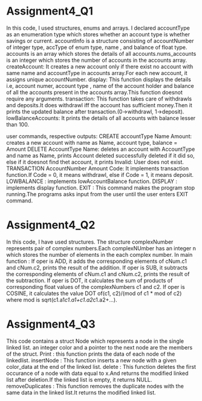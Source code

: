 # Assignment4_Q1
In this code, I used structures, enums and arrays.
I declared accountType as an enumeration type which stores whether an account type is whether savings or current. accountInfo is a structure consisting of accountNumber of integer type, accType of enum type, name , and balance of float type.
accounts is an array which stores the details of all accounts.nums_accounts is an integer which stores the number of accounts in the accounts array.
createAccount: 
It creates a new account only if there exist no account with same name and accountType in accounts array.For each new account, it assigns unique accountNumber.
display: 
This function displays the details i.e, account numer, account type , name of the account holder and balance of all the accounts present in the accounts array.This function doesnot require any arguments.
transaction: 
This function takes care of withdrawls and deposits.It does withdrawl iff the account has sufficient money.Then it prints the updated balance after transaction.(0->withdrawl, 1->deposit).
lowBalanceAccounts: 
It prints the details of all accounts with balance lesser than 100.

user commands, respective outputs:
CREATE accountType  Name Amount:
creates a new account with name as Name, account type, balance = Amount
DELETE AccountType Name:
deletes an account with AccountType and name as Name, prints Account deleted successfully deleted if it did so, else if it doesnot find thet account, it prints Invalid: User does not exist.
TRANSACTION AccountNumber Amount Code:
It implements transaction function.If Code = 0, it means withdrawl, else if Code = 1, it means deposit.
LOWBALANCE :
implements lowAccountBalance function.
DISPLAY :
implements display function.
EXIT :
This command makes the program stop running.The programs asks input from the user until the user enters EXIT command.

# Assignment4_Q2
In this code, I have used structures.
The structure complexNumber represents pair of complex numbers.Each complexNUmber has an integer n which stores the number of elements in the each complex number.
In main function :
If oper is ADD, it adds the corresponding elements of cNum.c1 and cNum.c2, prints the result of the addition.
If oper is SUB, it subtracts the corresponding elements of cNum.c1 and cNum.c2, prints the result of the subtraction.
If oper is DOT, it calculates the sum of products of corresponding float values of the complexNumbers c1 and c2.
If oper is COSINE, it calculates the value DOT of(c1, c2)/(mod of c1 * mod of c2) where mod is sqrt(c1.a1*c1.a1+c1.a2*c1.a2+...).

# Assignment4_Q3
This code contains a struct Node which represents a node in the single linked list.
an integer color and a pointer to the next node are the members of the struct.
Print : 
this function prints the data of each node of the linkedlist.
insertNode :
This function inserts a new node with a given color_data at the end of the linked list.
delete :
This function deletes the first occurance of a node with data equal to x.And returns the modified linked list after deletion.If the linked list is empty, it returns NULL.
removeDuplicates :
This function removes the duplicate nodes with the same data in the linked list.It returns the modified linked list.
